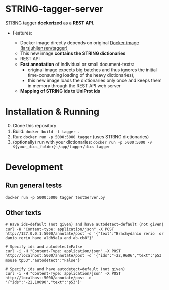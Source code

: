 # STRING-tagger-server

[STRING tagger](https://bitbucket.org/larsjuhljensen/tagger) **dockerized** as a **REST API**.

* Features:

  * Docker image directly depends on original [Docker image (larsjuhljensen/tagger)](https://hub.docker.com/r/larsjuhljensen/tagger/)
  * This new image **contains the STRING dictionaries**
  * REST API
  * **Fast annotation** of individual or small document-texts:
    * original image expects big batches and thus ignores the initial time-consuming loading of the heavy dictionaries),
    * this new image loads the dictionaries only once and keeps them in memory through the REST API web server
  * **Mapping of STRING ids to UniProt ids**


# Installation & Running

0. Clone this repository
0. Build: `docker build -t tagger .`
0. Run: `docker run -p 5000:5000 tagger` (uses STRING dictionaries)
0. (optionally) run with your dictionaries: `docker run -p 5000:5000 -v ${your_dics_folder}:/app/tagger/dics tagger`


# Development

## Run general tests

```shell
docker run -p 5000:5000 tagger testServer.py
```

## Other texts

```
# Have ids=default (not given) and have autodetect=default (not given)
curl -H "Content-type: application/json" -X POST http://127.0.0.1:5000/annotate/post -d '{"text":"Brachydanio rerio  or danio rerio have aldh9a1a and ab-cb8"}'

# Specify ids and autodetect=False
curl -i -H "Content-Type: application/json" -X POST http://localhost:5000/annotate/post -d '{"ids":"-22,9606","text":"p53 mouse tp53","autodetect":"False"}'

# Specify ids and have autodetect=default (not given)
curl -i -H "Content-Type: application/json" -X POST http://localhost:5000/annotate/post -d '{"ids":"-22,10090","text":"p53"}'

```
